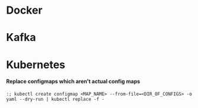 # Docker

# Kafka

# Kubernetes
#### Replace configmaps which aren't actual config maps
`:; kubectl create configmap <MAP_NAME> --from-file=<DIR_OF_CONFIGS> -o yaml --dry-run | kubectl replace -f -`


